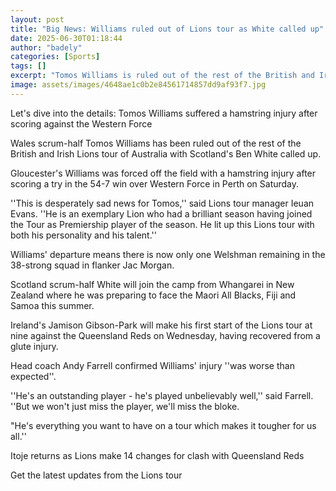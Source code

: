 ```yaml
---
layout: post
title: "Big News: Williams ruled out of Lions tour as White called up"
date: 2025-06-30T01:18:44
author: "badely"
categories: [Sports]
tags: []
excerpt: "Tomos Williams is ruled out of the rest of the British and Irish Lions tour of Australia with a hamstring injury."
image: assets/images/4648ae1c0b2e84561714857dd9af93f7.jpg
---
```


Let's dive into the details: Tomos Williams suffered a hamstring injury after scoring against the Western Force

Wales scrum-half Tomos Williams has been ruled out of the rest of the British and Irish Lions tour of Australia with Scotland's Ben White called up.

Gloucester's Williams was forced off the field with a hamstring injury after scoring a try in the 54-7 win over Western Force in Perth on Saturday.

''This is desperately sad news for Tomos,'' said Lions tour manager Ieuan Evans. ''He is an exemplary Lion who had a brilliant season having joined the Tour as Premiership player of the season. He lit up this Lions tour with both his personality and his talent.''

Williams' departure means there is now only one Welshman remaining in the 38-strong squad in flanker Jac Morgan.

Scotland scrum-half White will join the camp from Whangarei in New Zealand where he was preparing to face the Maori All Blacks, Fiji and Samoa this summer. 

Ireland's Jamison Gibson-Park will make his first start of the Lions tour at nine against the Queensland Reds on Wednesday, having recovered from a glute injury. 

Head coach Andy Farrell confirmed Williams' injury ''was worse than expected''.

''He's an outstanding player - he's played unbelievably well,'' said Farrell. ''But we won't just miss the player, we'll miss the bloke. 

"He's everything you want to have on a tour which makes it tougher for us all.''

Itoje returns as Lions make 14 changes for clash with Queensland Reds 

Get the latest updates from the Lions tour

